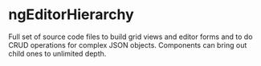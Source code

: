 # ngEditorHierarchy
Full set of source code files to build grid views and editor forms and  to do CRUD operations for complex JSON objects. Components can bring out child ones to unlimited depth.
